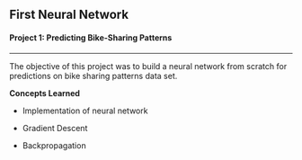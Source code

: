 ## First Neural Network


#### Project 1: Predicting Bike-Sharing Patterns
---

The objective of this project was to build a neural network from scratch for predictions on bike sharing patterns data set.


**Concepts Learned**

* Implementation of neural network

* Gradient Descent

* Backpropagation
 


 